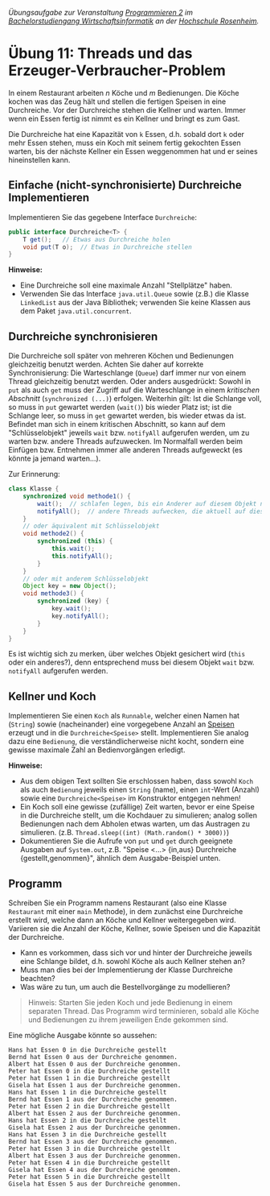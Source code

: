 _Übungsaufgabe zur Veranstaltung [Programmieren 2](https://hsro-wif-prg2.github.io) im [Bachelorstudiengang Wirtschaftsinformatik](https://www.fh-rosenheim.de/technik/informatik-mathematik/wirtschaftsinformatik-bachelor/) an der [Hochschule Rosenheim](http://www.fh-rosenheim.de)._


# Übung 11: Threads und das Erzeuger-Verbraucher-Problem

In einem Restaurant arbeiten *n* Köche und *m* Bedienungen.
Die Köche kochen was das Zeug hält und stellen die fertigen Speisen in eine Durchreiche.
Vor der Durchreiche stehen die Kellner und warten.
Immer wenn ein Essen fertig ist nimmt es ein Kellner und bringt es zum Gast. 

Die Durchreiche hat eine Kapazität von `k` Essen, d.h. sobald dort `k` oder mehr Essen stehen, muss ein Koch mit seinem fertig gekochten Essen warten, bis der nächste Kellner ein Essen weggenommen hat und er seines hineinstellen kann.


## Einfache (nicht-synchronisierte) Durchreiche Implementieren

Implementieren Sie das gegebene Interface `Durchreiche`:

```java
public interface Durchreiche<T> {
    T get();   // Etwas aus Durchreiche holen  
    void put(T o);  // Etwas in Durchreiche stellen
}
```

**Hinweise:**

- Eine Durchreiche soll eine maximale Anzahl "Stellplätze" haben.
- Verwenden Sie das Interface `java.util.Queue` sowie (z.B.) die Klasse `LinkedList` aus der Java Bibliothek; verwenden Sie keine Klassen aus dem Paket `java.util.concurrent`.


## Durchreiche synchronisieren

Die Durchreiche soll später von mehreren Köchen und Bedienungen gleichzeitig benutzt werden.
Achten Sie daher auf korrekte Synchronisierung: Die Warteschlange (`Queue`) darf immer nur von einem Thread gleichzeitig benutzt werden.
Oder anders ausgedrückt: Sowohl in `put` als auch `get` muss der Zugriff auf die Warteschlange in einem _kritischen Abschnitt_ (`synchronized (...)`) erfolgen.
Weiterhin gilt: Ist die Schlange voll, so muss in `put` gewartet werden (`wait()`) bis wieder Platz ist; ist die Schlange leer, so muss in `get` gewartet werden, bis wieder etwas da ist.
Befindet man sich in einem kritischen Abschnitt, so kann auf dem "Schlüsselobjekt" jeweils `wait` bzw. `notifyAll` aufgerufen werden, um zu warten bzw. andere Threads aufzuwecken.
Im Normalfall werden beim Einfügen bzw. Entnehmen immer alle anderen Threads aufgeweckt (es könnte ja jemand warten...).

Zur Erinnerung:

```java
class Klasse {
    synchronized void methode1() {
        wait();  // schlafen legen, bis ein Anderer auf diesem Objekt notifyAll aufruft
        notifyAll();  // andere Threads aufwecken, die aktuell auf dieses Objekt warten
    }
    // oder äquivalent mit Schlüsselobjekt
    void methode2() {
        synchronized (this) {
            this.wait();
            this.notifyAll();
        }
    }
    // oder mit anderem Schlüsselobjekt
    Object key = new Object();
    void methode3() {
        synchronized (key) {
            key.wait();
            key.notifyAll();
        }
    }
}
```

Es ist wichtig sich zu merken, über welches Objekt gesichert wird (`this` oder ein anderes?), denn entsprechend muss bei diesem Objekt `wait` bzw. `notifyAll` aufgerufen werden.


## Kellner und Koch

Implementieren Sie einen `Koch` als `Runnable`, welcher einen Namen hat (`String`) sowie (nacheinander) eine vorgegebene Anzahl an [Speisen](src/main/java/Speise.java) erzeugt und in die `Durchreiche<Speise>` stellt.
Implementieren Sie analog dazu eine `Bedienung`, die verständlicherweise nicht kocht, sondern eine gewisse maximale Zahl an Bedienvorgängen erledigt.

**Hinweise:**

- Aus dem obigen Text sollten Sie erschlossen haben, dass sowohl `Koch` als auch `Bedienung` jeweils einen `String` (name), einen `int`-Wert (Anzahl) sowie eine `Durchreiche<Speise>` im Konstruktor entgegen nehmen!
- Ein Koch soll eine gewisse (zufällige) Zeit warten, bevor er eine Speise in die Durchreiche stellt, um die Kochdauer zu simulieren; analog sollen Bedienungen nach dem Abholen etwas warten, um das Austragen zu simulieren. (z.B. `Thread.sleep((int) (Math.random() * 3000))`)
- Dokumentieren Sie die Aufrufe von `put` und `get` durch geeignete Ausgaben auf `System.out`, z.B. "Speise <...> {in,aus} Durchreiche {gestellt,genommen}", ähnlich dem Ausgabe-Beispiel unten.



## Programm

Schreiben Sie ein Programm namens Restaurant (also eine Klasse `Restaurant` mit einer `main` Methode), in dem zunächst eine Durchreiche erstellt wird, welche dann an Köche und Kellner weitergegeben wird.
Variieren sie die Anzahl der Köche, Kellner, sowie Speisen und die Kapazität der Durchreiche.

- Kann es vorkommen, dass sich vor und hinter der Durchreiche jeweils eine Schlange bildet, d.h. sowohl Köche als auch Kellner stehen an?
- Muss man dies bei der Implementierung der Klasse Durchreiche beachten?
- Was wäre zu tun, um auch die Bestellvorgänge zu modellieren?

> Hinweis: Starten Sie jeden Koch und jede Bedienung in einem separaten Thread. 
> Das Programm wird terminieren, sobald alle Köche und Bedienungen zu ihrem jeweiligen Ende gekommen sind.


Eine mögliche Ausgabe könnte so aussehen:

```
Hans hat Essen 0 in die Durchreiche gestellt
Bernd hat Essen 0 aus der Durchreiche genommen.
Albert hat Essen 0 aus der Durchreiche genommen.
Peter hat Essen 0 in die Durchreiche gestellt
Peter hat Essen 1 in die Durchreiche gestellt
Gisela hat Essen 1 aus der Durchreiche genommen.
Hans hat Essen 1 in die Durchreiche gestellt
Bernd hat Essen 1 aus der Durchreiche genommen.
Peter hat Essen 2 in die Durchreiche gestellt
Albert hat Essen 2 aus der Durchreiche genommen.
Hans hat Essen 2 in die Durchreiche gestellt
Gisela hat Essen 2 aus der Durchreiche genommen.
Hans hat Essen 3 in die Durchreiche gestellt
Bernd hat Essen 3 aus der Durchreiche genommen.
Peter hat Essen 3 in die Durchreiche gestellt
Albert hat Essen 3 aus der Durchreiche genommen.
Peter hat Essen 4 in die Durchreiche gestellt
Gisela hat Essen 4 aus der Durchreiche genommen.
Peter hat Essen 5 in die Durchreiche gestellt
Gisela hat Essen 5 aus der Durchreiche genommen.
```
